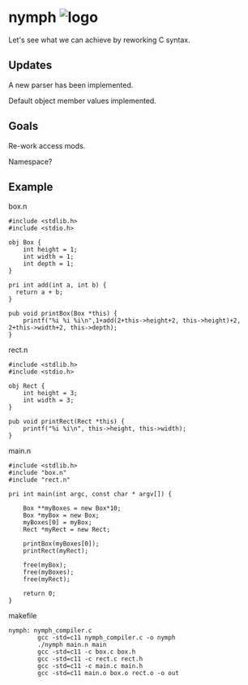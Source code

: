 # nymph ![logo](http://icons.iconarchive.com/icons/iron-devil/ids-game-world/32/Fairy-icon.png)
Let's see what we can achieve by reworking C syntax.

## Updates
A new parser has been implemented.

Default object member values implemented.

## Goals
Re-work access mods.

Namespace?

## Example
box.n

    #include <stdlib.h>
    #include <stdio.h>

    obj Box {
        int height = 1;
        int width = 1;
        int depth = 1;
    }

    pri int add(int a, int b) {
      return a + b;
    }

    pub void printBox(Box *this) {
        printf("%i %i %i\n",1+add(2+this->height+2, this->height)+2, 2+this->width+2, this->depth);
    }

rect.n

    #include <stdlib.h>
    #include <stdio.h>

    obj Rect {
        int height = 3;
        int width = 3;
    }

    pub void printRect(Rect *this) {
        printf("%i %i\n", this->height, this->width);
    }

main.n

    #include <stdlib.h>
    #include "box.n"
    #include "rect.n"

    pri int main(int argc, const char * argv[]) {

        Box **myBoxes = new Box*10;
        Box *myBox = new Box;
        myBoxes[0] = myBox;
        Rect *myRect = new Rect;

        printBox(myBoxes[0]);
        printRect(myRect);

        free(myBox);
        free(myBoxes);
        free(myRect);

        return 0;
    }

makefile

    nymph: nymph_compiler.c
            gcc -std=c11 nymph_compiler.c -o nymph
            ./nymph main.n main
            gcc -std=c11 -c box.c box.h
            gcc -std=c11 -c rect.c rect.h
            gcc -std=c11 -c main.c main.h
            gcc -std=c11 main.o box.o rect.o -o out
